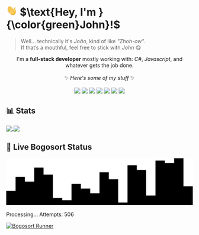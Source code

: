 # <img src="https://raw.githubusercontent.com/ABSphreak/ABSphreak/master/gifs/Hi.gif" width="30px"> $\text{Hey, I'm }  {\color{green}John}!$
> Well... technically it's *João*, kind of like *"Zhoh-ow"*.  
> If that’s a mouthful, feel free to stick with *John* 😋

<p align="center">
I'm a <strong>full-stack developer</strong> mostly working with: <i>C#</i>, <i>Javascript</i>, and whatever gets the job done.
<br>
<br>
✨ <i>Here's some of my stuff</i> ✨
<br>
<br>
<a href="mailto:jmz100@hotmail.com"><img src="https://img.shields.io/badge/Gmail-D14836?style=for-the-badge&logo=gmail&logoColor=white" target="_blank"></a>
<a href="https://br.linkedin.com/in/joaozenaro" target="_blank"><img src="https://img.shields.io/badge/linkedin-%230077B5.svg?style=for-the-badge&logo=linkedin&logoColor=white" target="_blank"></a> 
<a href="https://replit.com/@joaomarcelo36" target="_blank"><img src="https://img.shields.io/badge/Replit-DD1200?style=for-the-badge&logo=Replit&logoColor=white" target="_blank"></a> 
<a href="https://stackblitz.com/@JoaoZenaro" target="_blank"><img src="https://img.shields.io/badge/Stackblitz-fff?style=for-the-badge&logo=Stackblitz&logoColor=1389FD" target="_blank"></a> 
<a href="https://www.freecodecamp.org/JoaoZenaro" target="_blank"><img src="https://img.shields.io/badge/Freecodecamp-%23123.svg?&style=for-the-badge&logo=freecodecamp&logoColor=green" target="_blank"></a> 
<a href="https://codepen.io/joaozenaro" target="_blank"><img src="https://img.shields.io/badge/Codepen-000000?style=for-the-badge&logo=codepen&logoColor=white" target="_blank"></a>
<a href="https://editor.p5js.org/joaomarcelo661/sketches" target="_blank"><img src="https://img.shields.io/badge/p5.js-ED225D?style=for-the-badge&logo=p5.js&logoColor=FFFFFF" target="_blank"></a>
</p>

## 📊 Stats
<a href="https://github.com/JoaoZenaro">
  <img height=200 align="center" src="https://github-readme-stats.vercel.app/api?username=JoaoZenaro&show_icons=true&theme=tokyonight&hide=stars,contribs&show_icons=true&show=prs_merged_percentage" />
</a>
<a href="https://github.com/JoaoZenaro">
  <img height=200 align="center" src="https://github-readme-stats.vercel.app/api/top-langs/?username=JoaoZenaro&show_icons=true&theme=tokyonight&layout=compact&langs_count=12&card_width=320" />
</a>

## 🚀 Live Bogosort Status

<!-- BOGOSORT-STATUS-START -->

![Bogosort Status](./bogosort-status.svg)

Processing...
Attempts: 506
<!-- BOGOSORT-STATUS-END -->

[![Bogosort Runner](https://github.com/joaozenaro/JoaoZenaro/actions/workflows/main.yml/badge.svg)](https://github.com/joaozenaro/JoaoZenaro/actions/workflows/main.yml)
